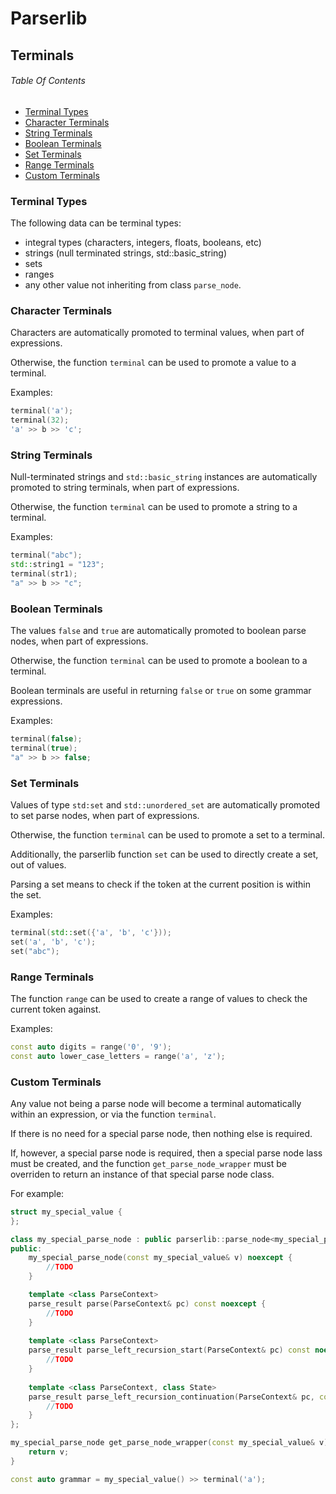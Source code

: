 # Parserlib

## Terminals

###### Table Of Contents

- [Terminal Types](#terminal-types)
- [Character Terminals](#character-terminals)
- [String Terminals](#string-terminals)
- [Boolean Terminals](#boolean-terminals)
- [Set Terminals](#set-terminals)
- [Range Terminals](#range-terminals)
- [Custom Terminals](#custom-terminals)

### Terminal Types

The following data can be terminal types:

- integral types (characters, integers, floats, booleans, etc)
- strings (null terminated strings, std::basic_string)
- sets
- ranges
- any other value not inheriting from class `parse_node`.

### Character Terminals

Characters are automatically promoted to terminal values, when part of expressions.

Otherwise, the function `terminal` can be used to promote a value to a terminal. 

Examples:

```cpp
terminal('a');
terminal(32);
'a' >> b >> 'c';
```

### String Terminals

Null-terminated strings and `std::basic_string` instances are automatically promoted to string terminals, when part of expressions.

Otherwise, the function `terminal` can be used to promote a string to a terminal. 

Examples:

```cpp
terminal("abc");
std::string1 = "123";
terminal(str1);
"a" >> b >> "c";
```

### Boolean Terminals

The values `false` and `true` are automatically promoted to boolean parse nodes, when part of expressions.

Otherwise, the function `terminal` can be used to promote a boolean to a terminal. 

Boolean terminals are useful in returning `false` or `true` on some grammar expressions.

Examples:

```cpp
terminal(false);
terminal(true);
"a" >> b >> false;
```

### Set Terminals

Values of type `std:set` and `std::unordered_set` are automatically promoted to set parse nodes, when part of expressions.

Otherwise, the function `terminal` can be used to promote a set to a terminal. 

Additionally, the parserlib function `set` can be used to directly create a set, out of values.

Parsing a set means to check if the token at the current position is within the set.

Examples:

```cpp
terminal(std::set({'a', 'b', 'c'}));
set('a', 'b', 'c');
set("abc");
```

### Range Terminals

The function `range` can be used to create a range of values to check the current token against.

Examples:

```cpp
const auto digits = range('0', '9');
const auto lower_case_letters = range('a', 'z');
```

### Custom Terminals

Any value not being a parse node will become a terminal automatically within an expression, or via the function `terminal`.

If there is no need for a special parse node, then nothing else is required.

If, however, a special parse node is required, then a special parse node lass must be created, and the function `get_parse_node_wrapper` must be overriden to return an instance of that special parse node class.

For example:

```cpp
struct my_special_value {
};

class my_special_parse_node : public parserlib::parse_node<my_special_parse_node> {
public:
	my_special_parse_node(const my_special_value& v) noexcept {
    	//TODO
    }

	template <class ParseContext> 
    parse_result parse(ParseContext& pc) const noexcept {
    	//TODO
    }
    
	template <class ParseContext> 
    parse_result parse_left_recursion_start(ParseContext& pc) const noexcept {
    	//TODO
    }
    
	template <class ParseContext, class State> 
    parse_result parse_left_recursion_continuation(ParseContext& pc, const State& match_start) const noexcept {
    	//TODO
    }
};

my_special_parse_node get_parse_node_wrapper(const my_special_value& v) noexcept {
	return v;
}

const auto grammar = my_special_value() >> terminal('a');
```
